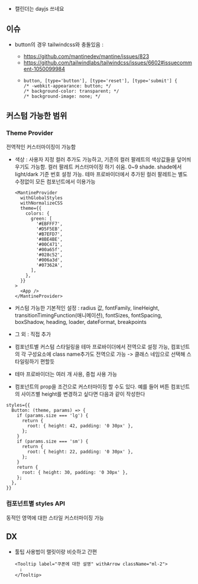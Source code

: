 - 캘린더는 dayjs 쓰네요

## 이슈

- button의 경우 tailwindcss와 충돌있음 :

  - https://github.com/mantinedev/mantine/issues/823
  - https://github.com/tailwindlabs/tailwindcss/issues/6602#issuecomment-1050099984
  - ```
    button, [type='button'], [type='reset'], [type='submit'] {
    /* -webkit-appearance: button; */
    /* background-color: transparent; */
    /* background-image: none; */
    ```

## 커스텀 가능한 범위

### Theme Provider

전역적인 커스터마이징이 가능함

- 색상 : 사용자 지정 컬러 추가도 가능하고, 기존의 컬러 팔레트의 색상값들을 덮어씌우기도 가능함. 컬러 팔레트 커스터마이징 하기 쉬움. 0~9 shade. shade에서 light/dark 기준 번호 설정 가능. 테마 프로바이더에서 추가된 컬러 팔레트는 별도 수정없이 모든 컴포넌트에서 이용가능
  ```tsx
  <MantineProvider
    withGlobalStyles
    withNormalizeCSS
    theme={{
      colors: {
        green: [
          '#EBFFF7',
          '#D5F5EB',
          '#B7EFD7',
          '#8BE4BE',
          '#00C471',
          '#00a65f',
          '#028c52',
          '#006a3d',
          '#07362A',
        ],
      },
    }}
  >
    <App />
  </MantineProvider>
  ```
- 커스텀 가능한 기본적인 설정 : radius 값, fontFamily, lineHeight, transitionTimingFunction(애니메이션), fontSizes, fontSpacing, boxShadow, heading, loader, dateFormat, breakpoints
- 그 외 : 직접 추가
- 컴포넌트별 커스텀 스타일링을 테마 프로바이더에서 전역으로 설정 가능, 컴포넌트의 각 구성요소에 class name추가도 전역으로 가능 -> 클래스 네임으로 선택해 스타일링하기 편할듯
- 테마 프로바이더는 여러 개 사용, 중첩 사용 가능

- 컴포넌트의 prop을 조건으로 커스터마이징 할 수도 있다. 예를 들어 버튼 컴포넌트의 사이즈별 height를 변경하고 싶다면 다음과 같이 작성한다

```tsx
styles={{
  Button: (theme, params) => {
    if (params.size === 'lg') {
      return {
        root: { height: 42, padding: '0 30px' },
      };
    }
    if (params.size === 'sm') {
      return {
        root: { height: 22, padding: '0 30px' },
      };
    }
    return {
      root: { height: 30, padding: '0 30px' },
    };
  },
}}
```

### 컴포넌트별 styles API

동적인 영역에 대한 스타일 커스터마이징 가능

## DX

- 툴팁 사용법이 랠릿이랑 비슷하고 간편
  ```tsx
  <Tooltip label="쿠폰에 대한 설명" withArrow className="ml-2">
    ℹ️
  </Tooltip>
  ```
